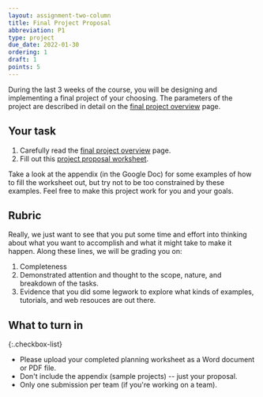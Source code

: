 ```yaml
---
layout: assignment-two-column
title: Final Project Proposal
abbreviation: P1
type: project
due_date: 2022-01-30
ordering: 1
draft: 1
points: 5
---
```


During the last 3 weeks of the course, you will be designing and implementing a final project of your choosing. The parameters of the project are described in detail on the [final project overview](../project-description) page.

## Your task
1. Carefully read the [final project overview](../project-description) page.
2. Fill out this <a href="https://docs.google.com/document/d/13GhdF06vjr5sPnlUkMXeWTpmGkVSZ3vFc81qr6fQeFQ/edit?usp=sharing" target="_blank">project proposal worksheet</a>. 

Take a look at the appendix (in the Google Doc) for some examples of how to fill the worksheet out, but try not to be too constrained by these examples. Feel free to make this project work for you and your goals.

## Rubric
Really, we just want to see that you put some time and effort into thinking about what you want to accomplish and what it might take to make it happen. Along these lines, we will be grading you on:

1. Completeness
2. Demonstrated attention and thought to the scope, nature, and breakdown of the tasks.
3. Evidence that you did some legwork to explore what kinds of examples, tutorials, and web resouces are out there.

## What to turn in

{:.checkbox-list}
* Please upload your completed planning worksheet as a Word document or PDF file. 
* Don't include the appendix (sample projects) -- just your proposal.
* Only one submission per team (if you're working on a team).